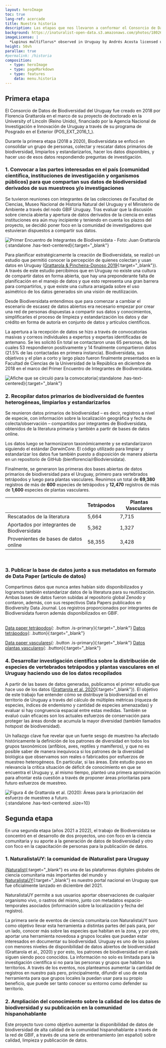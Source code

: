 ```yaml
---
layout: heroImage
toc: true
lang-ref: acercade
title: Nuestra historia
description: Las etapas que nos llevaron a conformar el Consorcio de Datos de Biodiversidad del Uruguay, generar las primeras bases de datos abiertas para el país y desarrollar investigación sobre la distribución de la biodiversidad del Uruguay
background: https://inaturalist-open-data.s3.amazonaws.com/photos/180266868/original.jpg
imageLicense: |
  *Lupinus multiflorus* observed in Uruguay by Andrés Acosta licensed under [CC-BY-NC](http://creativecommons.org/licenses/by-nc/4.0/) via [iNaturalist](https://www.gbif.org/occurrence/3698255731)
height: 50vh
parallax: true
#permalink: /historia
composition:
  - type: heroImage
  - type: pageMarkdown
  - type: features
    data: menu.historia
---
```


## Primera etapa

El Consorcio de Datos de Biodiversidad del Uruguay fue creado en 2018 por Florencia Grattarola en el marco de su proyecto de doctorado en la University of Lincoln (Reino Unido), financiado por la Agencia Nacional de Investigación e Innovación de Uruguay a través de su programa de Posgrado en el Exterior (POS_EXT_2016_1\_).

Durante la primera etapa (2018 a 2020), Biodiversidata se enfocó en consolidar un grupo de personas, colectar y rescatar datos primarios de biodiversidad, limpiarlos y estandarizarlos, hacer los datos disponibles, y hacer uso de esos datos respondiendo preguntas de investigación.

### 1. Convocar a las partes interesadas en el país (comunidad científica, instituciones de investigación y organismos públicos) para que compartan sus datos de biodiversidad derivados de sus muestreos y/o investigaciones

Se tuvieron reuniones con integrantes de las colecciones de Facultad de Ciencias, Museo Nacional de Historia Natural del Uruguay y el Ministerio de Ambiente a través del nodo GBIF Uruguay. Tras evaluar que la discusión sobre ciencia abierta y apertura de datos derivados de la ciencia en estas instituciones era aún muy incipiente y teniendo en cuenta los plazos del proyecto, se decidió poner foco en la comunidad de investigadores que estuvieran dispuestos a compartir sus datos.

![Primer Encuentro de Integrantes de Biodiversidata - Foto: Juan Grattarola](https://live.staticflickr.com/4856/45306350515_7b87f2ad9d_k.jpg){:standalone .has-text-centered}{:target="_blank"}

Para planificar estratégicamente la creación de Biodiversidata, se realizó un estudio que permitió conocer la percepción de quienes colectan y usan datos en Uruguay ([Grattarola & Pincheira-Donoso 2019](https://doi.org/10.26462/28.1.1){:target="_blank"}). A través de este estudio percibimos que en Uruguay no existe una cultura de compartir datos en forma abierta, que hay una preponderante falta de planificación en el manejo de datos y que esto representa una gran barrera para compartirlos, y que existe una cultura arraigada sobre el uso asimétrico de los datos generados sin una visión de reutilización.

Desde Biodiversidata entendimos que para comenzar a cambiar el escenario de escasez de datos abiertos era necesario empezar por crear una red de personas dispuestas a compartir sus datos y conocimientos, simplificarles el proceso de limpieza y estandarización los datos y dar crédito en forma de autoría en conjunto de datos y artículos científicos.

La apertura a la recepción de datos se hizo a través de convocatorias masivas y correos individuales a expertos y expertas identificadas de antemano. Se les solicitó  En total se contactaron unas 65 personas, de las cuales 53 respondieron positivamente y 14 finalmente compartieron datos (21.5% de las contactadas en primera instancia). Biodiversidata, sus objetivos y el plan a corto y largo plazo fueron finalmente presentados en la Facultad de Ciencias de la Universidad de la República en diciembre de 2018 en el marco del Primer Encuentro de Integrantes de Biodiversidata.

![Afiche que se circuló para la convocatoria](https://pbs.twimg.com/media/EC_TW5LW4AMZNcN?format=jpg&name=large){:standalone .has-text-centered}{:target="_blank"}


### 2. Recopilar datos primarios de biodiversidad de fuentes heterogéneas, limpiarlos y estandarizarlos

Se reunieron datos primarios de biodiversidad – es decir, registros a nivel de especie, con información sobre la localización geográfica y fecha de colecta/observación – compartidos por integrantes de Biodiversidata, obtenidos de la literatura primaria y también a partir de bases de datos online.

Los datos luego se harmonizaron taxonómicamente y se estandarizaron siguiendo el estándar *DarwinCore*. El código utilizado para limpiar y estandarizar los datos fue también puesto a disposición de manera abierta en un repositorio de GitHub (bienflorencia/rBiodviersidata).

Finalmente, se generaron las primeras dos bases abiertas de datos primarios de biodiversidad para el Uruguay, primero para vertebrados tetrápodos y luego para plantas vasculares. Reunimos un total de **69,380** registros de más de **600** especies de tetrápodos y **12,470** registros de más de **1,600** especies de plantas vasculares.

|                                             | Tetrápodos | Plantas Vasculares |
|---------------------------------------------|------------|--------------------|
| Rescatados de la literatura                 | 5,664      | 7,715              |
| Aportados por integrantes de Biodiversidata | 5,362      | 1,327              |
| Provenientes de bases de datos online       | 58,355     | 3,428              |  

<br>

### 3. Publicar la base de datos junto a sus metadatos en formato de Data Paper (artículo de datos)

 Compartimos datos que nunca antes habían sido disponibilizados y logramos también estandarizar datos de la literatura para su reutilización. Ambas bases de datos fueron subidas al repositorio global Zenodo y contaron, además, con sus respectivos Data Papers publicados en Biodiversity Data Journal. Los registros proporcionados por integrantes de Biodiversidata fueron además disponibilizados en GBIF.  
 <br>

[Data paper tetrápodos](https://doi.org/10.3897/BDJ.7.e36226){: .button .is-primary}{:target="_blank"}
[Datos tetrápodos](https://doi.org/10.5281/zenodo.3685897){: .button}{:target="_blank"}  

[Data paper vasculares](https://doi.org/10.3897/BDJ.8.e56850){: .button .is-primary}{:target="_blank"}
[Datos plantas vasculares](https://doi.org/10.5281/zenodo.3954406){: .button}{:target="_blank"}  


### 4. Desarrollar investigación científica sobre la distribución de especies de vertebrados tetrápodos y plantas vasculares en el Uruguay haciendo uso de los datos recopilados

A partir de las bases de datos generadas, publicamos el primer estudio que hace uso de los datos ([Grattarola et al. 2020](https://doi.org/10.1038/s41598-020-79074-8){:target="_blank"}). El objetivo de este trabajo fue entender cómo se distribuye la biodiversidad en el territorio de Uruguay a través del cálculo de múltiples métricas (riqueza de especies, índices de endemismo y cantidad de especies amenazadas) y evaluar si hay congruencia espacial entre estas medidas. También se evaluó cuán eficaces son los actuales esfuerzos de conservación para proteger las áreas donde se acumula la mayor diversidad (también llamados hotspost de biodiversidad).  

Un hallazgo clave fue revelar que un fuerte sesgo de muestreo ha afectado históricamente la definición de los patrones de diversidad en todos los grupos taxonómicos (anfibios, aves, reptiles y mamíferos), y que no es posible saber de manera inequívoca si los patrones de la diversidad biológica que observamos son reales o fabricados por esfuerzos de muestreo heterogéneos. En particular, si las áreas. Este estudio puso en relevancia la crítica situación de déficit de conocimiento en que se encuentra el Uruguay y, al mismo tiempo, planteó una primera aproximación para afrontar esta cuestión a través de proponer áreas prioritarias para futuro esfuerzos de muestreo.

![Figura 4 de Grattarola et al. (2020): Áreas para la priorización del esfuerzo de muestreo a futuro. ](https://media.springernature.com/full/springer-static/image/art%3A10.1038%2Fs41598-020-79074-8/MediaObjects/41598_2020_79074_Fig4_HTML.png?as=webp){:standalone .has-text-centered .size=10}

## Segunda etapa

En una segunda etapa (años 2021 a 2022), el trabajo de Biodiversidata se concentró en el desarrollo de dos proyectos, uno con foco en la ciencia comunitaria y su aporte a la generación de datos de biodiversidad y otro con foco en la capacitación de personas para la publicación de datos.


### 1. NaturalistaUY: la comunidad de iNaturalist para Uruguay

[iNaturalist](https://www.inaturalist.org/){:target="_blank"} es una de las plataformas digitales globales de ciencia comunitaria más importantes del mundo y [NaturalistaUY](https://naturalista.uy){:target="_blank"} es nuestro portal nacional en Uruguay que fue oficialmente lanzado en diciembre del 2021.   

NaturalistaUY permite a sus usuarios aportar observaciones de cualquier organismo vivo, o rastros del mismo, junto con metadatos espacio-temporales asociados (información sobre la localización y fecha del registro).

La primera serie de eventos de ciencia comunitaria con NaturalistaUY tuvo como objetivo llevar esta herramienta a distintas partes del país para, por un lado, conocer más sobre las especies que habitan en la zona, y por otro, aportar una herramienta novedosa a grupos locales que puedan estar interesados en documentar su biodiversidad. Uruguay es uno de los países con menores niveles de disponibilidad de datos abiertos de biodiversidad (Grattarola et al., 2020) y por esto, los patrones de biodiversidad en el país siguen siendo poco conocidos. La información no solo es limitada para la investigación científica si no para las personas y grupos que habitan los territorios. A través de los eventos, nos planteamos aumentar la cantidad de registros en nuestro país pero, principalmente, difundir el uso de esta herramienta para que grupos locales la puedan usar para su propio beneficio, que puede ser tanto conocer su entorno como defender su territorio.


### 2. Ampliación del conocimiento sobre la calidad de los datos de biodiversidad y su publicación en la comunidad hispanohablante

Este proyecto tuvo como objetivo aumentar la disponibilidad de datos de biodiversidad de alta calidad de la comunidad hispanohablante a través de la red de GBIF, a través de una serie de entrenamiento (en español) sobre calidad, limpieza y publicación de datos.

